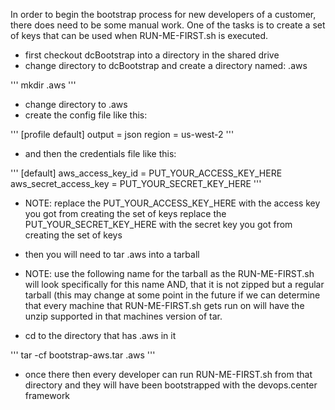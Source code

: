 In order to begin the bootstrap process for new developers of a customer, there does
need to be some manual work.  One of the tasks is to create a set of keys that can be
used when RUN-ME-FIRST.sh is executed.  

- first checkout dcBootstrap into a directory in the shared drive
- change directory to dcBootstrap and create a directory named: .aws

'''
mkdir .aws
'''
- change directory to .aws
- create the config file like this:

'''
[profile default]
output = json
region = us-west-2
'''

- and then the credentials file like this:

'''
[default]
aws_access_key_id = PUT_YOUR_ACCESS_KEY_HERE
aws_secret_access_key = PUT_YOUR_SECRET_KEY_HERE
'''

- NOTE: replace the PUT_YOUR_ACCESS_KEY_HERE with the access key you got from creating the set of keys
        replace the PUT_YOUR_SECRET_KEY_HERE with the secret key you got from creating the set of keys

- then you will need to tar .aws into a tarball
- NOTE: use the following name for the tarball as the RUN-ME-FIRST.sh will look specifically for this name
        AND, that it is not zipped but a regular tarball (this may change at some point in the future if we 
        can determine that every machine that RUN-ME-FIRST.sh gets run on will have the unzip supported in
        that machines version of tar.

- cd to the directory that has .aws in it

'''
tar -cf bootstrap-aws.tar .aws
'''


- once there then every developer can run RUN-ME-FIRST.sh from that directory and they will have been 
  bootstrapped with the devops.center framework


